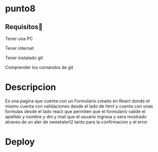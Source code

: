 # punto8
## Requisitos👀
Tener una PC

Tener internet

Tener instalado git

Comprender los comandos de git
# Descripcion
Es una pagina que cuenta con un Formulario creado en React donde el mismo cuenta con validaciones desde el lado de html y cuenta con unas formulas desde el lado react que permiten que el formulario valide el apellido y nombre y dni y mail que el usuario ingresa y sera mostrado atraves de un aler de sweetalert2 tanto para la confirmacion y el error
 
 
 
# Deploy


